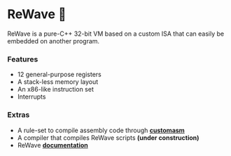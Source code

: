 # ReWave :ocean:
ReWave is a pure-C++ 32-bit VM based on a custom ISA that can easily be embedded on another program.

### Features
- 12 general-purpose registers
- A stack-less memory layout
- An x86-like instruction set
- Interrupts

### Extras
- A rule-set to compile assembly code through **[customasm](https://github.com/hlorenzi/customasm)**
- A compiler that compiles ReWave scripts **(under construction)**
- ReWave **[documentation](https://github.com/x-Eagle-x/ReWave/wiki)**
